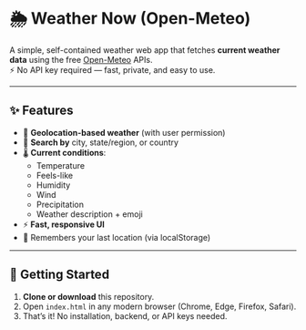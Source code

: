 # 🌦️ Weather Now (Open-Meteo)

A simple, self-contained weather web app that fetches **current weather data** using the free [Open-Meteo](https://open-meteo.com/) APIs.  
⚡ No API key required — fast, private, and easy to use.

---

## ✨ Features

- 📍 **Geolocation-based weather** (with user permission)
- 🔎 **Search by** city, state/region, or country
- 🌡️ **Current conditions**:
  - Temperature
  - Feels-like
  - Humidity
  - Wind
  - Precipitation
  - Weather description + emoji
- ⚡ **Fast, responsive UI**
- 💾 Remembers your last location (via localStorage)

---

## 🚀 Getting Started

1. **Clone or download** this repository.
2. Open `index.html` in any modern browser (Chrome, Edge, Firefox, Safari).
3. That’s it! No installation, backend, or API keys needed.
